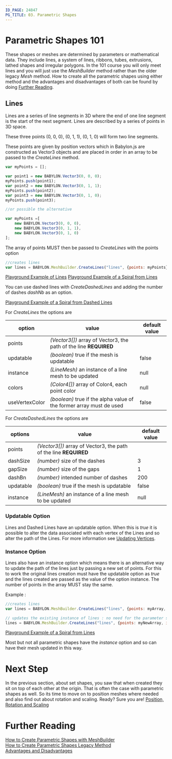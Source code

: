 ```yaml
---
ID_PAGE: 24847
PG_TITLE: 03. Parametric Shapes
---
```


# Parametric Shapes 101

These shapes or meshes are determined by parameters or mathematical data. They include lines, a system of lines, ribbons, tubes, extrusions, lathed shapes and irregular polygons. In the 101 course you will only meet lines and you will just use the _MeshBuilder_ method rather than the older legacy _Mesh_ method. How to create all the parametric shapes using either method and the advantages and disadvantages of both can be found by doing [Further Reading](#further_reading). 

## Lines

Lines are a series of line segments in 3D where the end of one line segment is the start of the next segment. Lines are described by a series of points in 3D space.

These three points (0, 0, 0), (0, 1, 1), (0, 1, 0) will form two line segments.

These points are given by position vectors which in Babylon.js are constructed as Vector3 objects and are placed in order in an array to be passed to the _CreateLines_ method.

```javascript
var myPoints = [];

var point1 = new BABYLON.Vector3(0, 0, 0);
myPoints.push(point1);
var point2 = new BABYLON.Vector3(0, 1, 1);
myPoints.push(point2);
var point3 = new BABYLON.Vector3(0, 1, 0);
myPoints.push(point3);

//or possible the alternative

var myPoints =[
    new BABYLON.Vector3(0, 0, 0),
    new BABYLON.Vector3(0, 1, 1),
    new BABYLON.Vector3(0, 1, 0)
];

```

The array of points MUST then be passed to _CreateLines_ with the points option

```javascript
//creates lines
var lines = BABYLON.MeshBuilder.CreateLines("lines", {points: myPoints}, scene);
```
[Playground Example of Lines](https://www.babylonjs-playground.com/#165IV6#60)
[Playground Example of a Spiral from Lines](https://www.babylonjs-playground.com/#165IV6#61)

You can use dashed lines with _CreateDashedLines_ and adding the number of dashes _dashNb_ as an option.

[Playground Example of a Spiral from Dashed Lines](https://www.babylonjs-playground.com/#165IV6#62)


For _CreateLines_ the options are

option|value|default value
--------|-----|-------------
points|_(Vector3[])_  array of Vector3, the path of the line **REQUIRED**
updatable|_(boolean)_ true if the mesh is updatable|false
instance|_(LineMesh)_ an instance of a line mesh to be updated|null
colors|_(Color4[])_ array of Color4, each point color|null
useVertexColor|_(boolean)_ true if the alpha value of the former array must de used|false

For _CreateDashedLines_ the options are

options|value|default value
--------|-----|-------------
points|_(Vector3[])_  array of Vector3, the path of the line **REQUIRED** |
dashSize|_(number)_  size of the dashes|3
gapSize|_(number)_  size of the gaps|1
dashBn|_(number)_  intended number of dashes|200
updatable|_(boolean)_ true if the mesh is updatable|false
instance|_(LineMesh)_ an instance of a line mesh to be updated|null


### Updatable Option

Lines and Dashed Lines have an updatable option. When this is _true_ it is possible to alter the data associated with each vertex of the Lines and so alter the path of the Lines. For more information see [Updating Vertices](/How_To/Updating_Vertices.html).

### Instance Option

Lines also have an instance option which means there is an alternative way to update the path of the lines just by passing a new set of points. For this to work the original lines creation must have the updatable option as _true_ and the lines created are passed as the value of the option instance. The number of points in the array MUST stay the same. 

Example :
```javascript
//creates lines
var lines = BABYLON.MeshBuilder.CreateLines("lines", {points: myArray, updatable: true}, scene);

// updates the existing instance of lines : no need for the parameter scene here
lines = BABYLON.MeshBuilder.CreateLines("lines", {points: myNewArray, instance: lines});
```
[Playground Example of a Spiral from Lines](https://www.babylonjs-playground.com/#165IV6#63)

Most but not all parametric shapes have the _instance_ option and so can have their mesh updated in this way.


# Next Step

In the previous section, about set shapes, you saw that when created they sit on top of each other at the origin. That is often the case with parametric shapes as well. So its time to move on to position meshes where needed and also find out about rotation and scaling. Ready? Sure you are! [Position, Rotation and Scaling](/babylon101/Position)

# Further Reading

[How to Create Parametric Shapes with MeshBuilder](/How_To/Parametric_Shapes)  
[How to Create Parametric Shapes Legacy Method](/How_To/Legacy_Param)  
[Advantages and Disadvantages](/features/Shapes#ways-of-creating-a-predefined-mesh)



